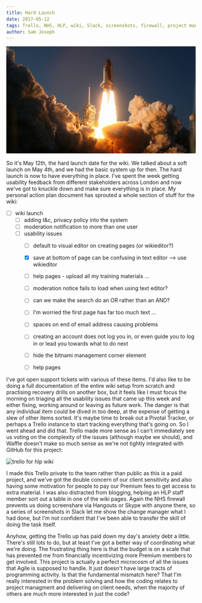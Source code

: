 ```yaml
---
title: Hard Launch
date: 2017-05-12
tags: Trello, NHS, HLP, wiki, Slack, screenshots, firewall, project management, pivotal tracker
author: Sam Joseph
---
```


![launch](/images/launch.jpg)

So it's May 12th, the hard launch date for the wiki.  We talked about a soft launch on May 4th, and we had the basic system up for then.  The hard launch is now to have everything in place.  I've spent the week getting usability feedback from different stakeholders across London and now we've got to knuckle down and make sure everything is in place.  My personal action plan document has sprouted a whole section of stuff for the wiki:

* [ ] wiki launch 
  - [ ] adding t&c, privacy policy into the system 
  - [ ] moderation notification to more than one user
  - [ ] usability issues
    - [ ] default to visual editor on creating pages (or wikieditor?)
    - [x] save at bottom of page can be confusing in text editor -->  use wikieditor
    - [ ] help pages - upload all my training materials ...
    - [ ] moderation notice fails to load when using text editor?
    - [ ] can we make the search do an OR rather than an AND?
    - [ ] I'm worried the first page has far too much text ...
    - [ ] spaces on end of email address causing problems
    - [ ] creating an account does not log you in, or even guide you to log in or lead you towards what to do next
    - [ ] hide the bitnami management corner element
    - [ ] help pages
    
    
I've got open support tickets with various of these items.  I'd also like to be doing a full documentation of the entire wiki setup from scratch and practising recovery drills on another box, but it feels like I must focus the morning on triaging all the usability issues that came up this week and either fixing, working around or leaving as future work.  The danger is that any individual item could be dived in too deep, at the expense of getting a slew of other items sorted.  It's maybe time to break out a Pivotal Tracker, or perhaps a Trello instance to start tracking everything that's going on.  So I went ahead and did that.  Trello made more sense as I can't immediately see us voting on the complexity of the issues (although maybe we should), and Waffle doesn't make so much sense as we're not tightly integrated with GitHub for this project:

![trello for hlp wiki](https://www.dropbox.com/s/e55gki5ir4aeq4o/Screenshot%202017-05-12%2010.30.23.png?dl=1)

I made this Trello private to the team rather than public as this is a paid project, and we've got the double concern of our client sensitivity and also having some motivation for people to pay our Premium fees to get access to extra material.  I was also distracted from blogging, helping an HLP staff member sort out a table in one of the wiki pages.  Again the NHS firewall prevents us doing screenshare via Hangouts or Skype with anyone there, so a series of screenshots in Slack let me show the change manager what I had done, but I'm not confident that I've been able to transfer the skill of doing the task itself.

Anyhow, getting the Trello up has paid down my day's anxiety debt a little.  There's still lots to do, but at least I've got a better way of coordinating what we're doing.  The frustrating thing here is that the budget is on a scale that has prevented me from financially incentivizing more Premium members to get involved.  This project is actually a perfect microcosm of all the issues that Agile is supposed to handle.  It just doesn't have large tracts of programming activity.  Is that the fundamental mismatch here?  That I'm really interested in the problem solving and how the coding relates to project managment and delivering on client needs, when the majority of others are much more interested in just the code?
